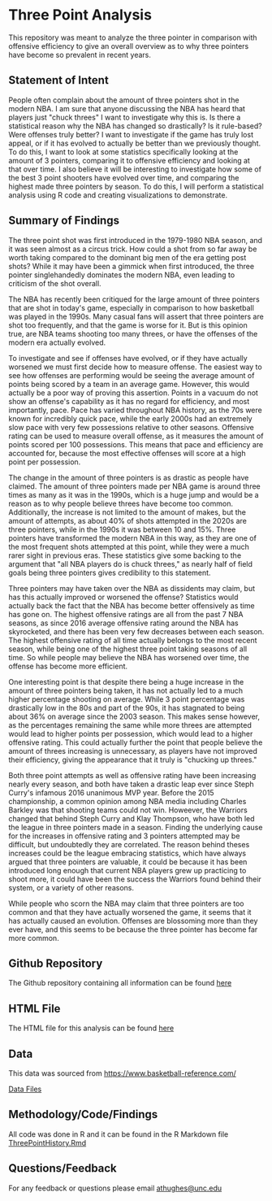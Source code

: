 # Three Point Analysis

This repository was meant to analyze the three pointer in comparison with offensive efficiency to give an overall overview as to why three pointers have become so prevalent in recent years.

## Statement of Intent
People often complain about the amount of three pointers shot in the modern NBA. I am sure that anyone discussing the NBA has heard that players just "chuck threes" I want to investigate why this is. Is there a statistical reason why the NBA has changed so drastically? Is it rule-based? Were offenses truly better? I want to investigate if the game has truly lost appeal, or if it has evolved to actually be better than we previously thought. To do this, I want to look at some statistics specifically looking at the amount of 3 pointers, comparing it to offensive efficiency and looking at that over time. I also believe it will be interesting to investigate how some of the best 3 point shooters have evolved over time, and comparing the highest made three pointers by season. To do this, I will perform a statistical analysis using R code and creating visualizations to demonstrate.




## Summary of Findings
The three point shot was first introduced in the 1979-1980 NBA season, and it was seen almost as a circus trick. How could a shot from so far away be worth taking compared to the dominant big men of the era getting post shots? While it may have been a gimmick when first introduced, the three pointer singlehandedly dominates the modern NBA, even leading to criticism of the shot overall.

The NBA has recently been critiqued for the large amount of three pointers that are shot in today's game, especially in comparison to how basketball was played in the 1990s. Many casual fans will assert that three pointers are shot too frequently, and that the game is worse for it. But is this opinion true, are NBA teams shooting too many threes, or have the offenses of the modern era actually evolved. 

To investigate and see if offenses have evolved, or if they have actually worsened we must first decide how to measure offense. The easiest way to see how offenses are performing would be seeing the average amount of points being scored by a team in an average game. However, this would actually be a poor way of proving this assertion. Points in a vacuum do not show an offense's capability as it has no regard for efficiency, and most importantly, pace. Pace has varied throughout NBA history, as the 70s were known for incredibly quick pace, while the early 2000s had an extremely slow pace with very few possessions relative to other seasons. Offensive rating can be used to measure overall offense, as it measures the amount of points scored per 100 possessions. This means that pace and efficiency are accounted for, because the most effective offenses will score at a high point per possession.

The change in the amount of three pointers is as drastic as people have claimed. The amount of three pointers made per NBA game is around three times as many as it was in the 1990s, which is a huge jump and would be a reason as to why people believe threes have become too common. Additionally, the increase is not limited to the amount of makes, but the amount of attempts, as about 40% of shots attempted in the 2020s are three pointers, while in the 1990s it was between 10 and 15%. Three pointers have transformed the modern NBA in this way, as they are one of the most frequent shots attempted at this point, while they were a much rarer sight in previous eras. These statistics give some backing to the argument that "all NBA players do is chuck threes," as nearly half of field goals being three pointers gives credibility to this statement.

Three pointers may have taken over the NBA as dissidents may claim, but has this actually improved or worsened the offense? Statistics would actually back the fact that the NBA has become better offensively as time has gone on. The highest offensive ratings are all from the past 7 NBA seasons, as since 2016 average offensive rating around the NBA has skyrocketed, and there has been very few decreases between each season. The highest offensive rating of all time actually belongs to the most recent season, while being one of the highest three point taking seasons of all time. So while people may believe the NBA has worsened over time, the offense has become more efficient.

One interesting point is that despite there being a huge increase in the amount of three pointers being taken, it has not actually led to a much higher percentage shooting on average. While 3 point percentage was drastically low in the 80s and part of the 90s, it has stagnated to being about 36% on average since the 2003 season. This makes sense however, as the percentages remaining the same while more threes are attempted would lead to higher points per possession, which would lead to a higher offensive rating. This could actually further the point that people believe the amount of threes increasing is unnecessary, as players have not improved their efficiency, giving the appearance that it truly is "chucking up threes."

Both three point attempts as well as offensive rating have been increasing nearly every season, and both have taken a drastic leap ever since Steph Curry's infamous 2016 unanimous MVP year. Before the 2015 championship, a common opinion among NBA media including Charles Barkley was that shooting teams could not win. Howeever, the Warriors changed that behind Steph Curry and Klay Thompson, who have both led the league in three pointers made in a season. Finding the underlying cause for the increases in offensive rating and 3 pointers attempted may be difficult, but undoubtedly they are correlated. The reason behind theses increases could be the league embracing statistics, which have always argued that three pointers are valuable, it could be because it has been introduced long enough that current NBA players grew up practicing to shoot more, it could have been the success the Warriors found behind their system, or a variety of other reasons.

While people who scorn the NBA may claim that three pointers are too common and that they have actually worsened the game, it seems that it has actually caused an evolution. Offenses are blossoming more than they ever have, and this seems to be because the three pointer has become far more common.

## Github Repository
The Github repository containing all information can be found <a href="https://github.com/athughes17/threepointanalysis">here</a>

## HTML File
The HTML file for this analysis can be found <a href="https://github.com/athughes17/threepointanalysis/blob/main/ThreePointHistory.html">here</a>


## Data

This data was sourced from https://www.basketball-reference.com/ 


<a href="https://github.com/athughes17/threepointanalysis/tree/main/ThreePointData">Data Files</a>

## Methodology/Code/Findings

All code was done in R and it can be found in the R Markdown file <a href="https://github.com/athughes17/threepointanalysis/blob/main/ThreePointHistory.Rmd">ThreePointHistory.Rmd</a>

## Questions/Feedback

For any feedback or questions please email athughes@unc.edu
